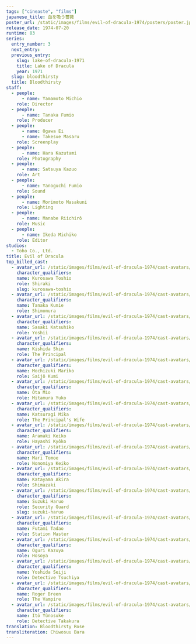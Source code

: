 ```yaml
---
tags: ["cineaste", "films"]
japanese_title: 血を吸う薔薇
poster_url: /static/images/films/evil-of-dracula-1974/posters/poster.jpg
release_date: 1974-07-20
runtime: 83
series:
  entry_number: 3
  next_entry:
  previous_entry:
    slug: lake-of-dracula-1971
    title: Lake of Dracula
    year: 1971
  slug: bloodthirsty
  title: Bloodthirsty
staff:
  - people:
      - name: Yamamoto Michio
    role: Director
  - people:
      - name: Tanaka Fumio
    role: Producer
  - people:
      - name: Ogawa Ei
      - name: Takesue Masaru
    role: Screenplay
  - people:
      - name: Hara Kazutami
    role: Photography
  - people:
      - name: Satsuya Kazuo
    role: Art
  - people:
      - name: Yanoguchi Fumio
    role: Sound
  - people:
      - name: Morimoto Masakuni
    role: Lighting
  - people:
      - name: Manabe Riichirô
    role: Music
  - people:
      - name: Ikeda Michiko
    role: Editor
studios:
  - Toho Co., Ltd.
title: Evil of Dracula
top_billed_cast:
  - avatar_url: /static/images/films/evil-of-dracula-1974/cast-avatars/toshio-kurosawa-0.jpg
    character_qualifiers:
    name: Kurosawa Toshio
    role: Shiraki
    slug: kurosawa-toshio
  - avatar_url: /static/images/films/evil-of-dracula-1974/cast-avatars/kunie-tanaka-0.jpg
    character_qualifiers:
    name: Tanaka Kunie
    role: Shimomura
  - avatar_url: /static/images/films/evil-of-dracula-1974/cast-avatars/katsuhiko-sasaki-0.jpg
    character_qualifiers:
    name: Sasaki Katsuhiko
    role: Yoshii
  - avatar_url: /static/images/films/evil-of-dracula-1974/cast-avatars/shin-kishida-0.jpg
    character_qualifiers:
    name: Kishida Shin
    role: The Principal
  - avatar_url: /static/images/films/evil-of-dracula-1974/cast-avatars/mariko-mochizuki-0.jpg
    character_qualifiers:
    name: Mochizuki Mariko
    role: Saijô Kumi
  - avatar_url: /static/images/films/evil-of-dracula-1974/cast-avatars/mio-ota-0.jpg
    character_qualifiers:
    name: Ôta Mio
    role: Mitamura Yuko
  - avatar_url: /static/images/films/evil-of-dracula-1974/cast-avatars/mika-katsuragi-0.jpg
    character_qualifiers:
    name: Katsuragi Mika
    role: The Principal's Wife
  - avatar_url: /static/images/films/evil-of-dracula-1974/cast-avatars/keiko-aramaki-0.jpg
    character_qualifiers:
    name: Aramaki Keiko
    role: Hayashi Kyôko
  - avatar_url: /static/images/films/evil-of-dracula-1974/cast-avatars/tomoe-mari-0.jpg
    character_qualifiers:
    name: Mari Tomoe
    role: Nonomiya Keiko
  - avatar_url: /static/images/films/evil-of-dracula-1974/cast-avatars/ko-katayama-0.jpg
    character_qualifiers:
    name: Katayama Akira
    role: Shimazaki
  - avatar_url: /static/images/films/evil-of-dracula-1974/cast-avatars/haruo-suzuki-0.jpg
    character_qualifiers:
    name: Suzuki Haruo
    role: Security Guard
    slug: suzuki-haruo
  - avatar_url: /static/images/films/evil-of-dracula-1974/cast-avatars/tadao-futami-0.jpg
    character_qualifiers:
    name: Futami Tadao
    role: Station Master
  - avatar_url: /static/images/films/evil-of-dracula-1974/cast-avatars/kazuya-oguri-0.jpg
    character_qualifiers:
    name: Oguri Kazuya
    role: Hosoya
  - avatar_url: /static/images/films/evil-of-dracula-1974/cast-avatars/seiji-yoshida-0.jpg
    character_qualifiers:
    name: Yoshida Seiji
    role: Detective Tsuchiya
  - avatar_url: /static/images/films/evil-of-dracula-1974/cast-avatars/roger-breen-0.jpg
    character_qualifiers:
    name: Roger Breen
    role: The Vampire
  - avatar_url: /static/images/films/evil-of-dracula-1974/cast-avatars/yunosuke-ito-0.jpg
    character_qualifiers:
    name: Itô Yûnosuke
    role: Detective Takakura
translation: Bloodthirsty Rose
transliteration: Chiwosuu Bara
---
```

